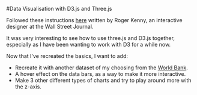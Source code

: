 #Data Visualisation with D3.js and Three.js

Followed these instructions [here](http://www.storybench.org/how-to-make-a-simple-virtual-reality-data-visualization/) written by Roger Kenny, an interactive designer at the Wall Street Journal.

It was very interesting to see how to use three.js and D3.js together, especially as I have been wanting to work with D3 for a while now.

Now that I've recreated the basics, I want to add:
- Recreate it with another dataset of my choosing from the [World Bank](http://data.worldbank.org/).
- A hover effect on the data bars, as a way to make it more interactive.
- Make 3 other different types of charts and try to play around more with the z-axis.
